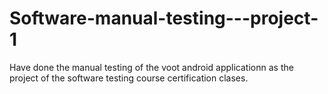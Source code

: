 # Software-manual-testing---project-1

Have done the manual testing of the voot android applicationn as the project of the software testing course certification clases.
